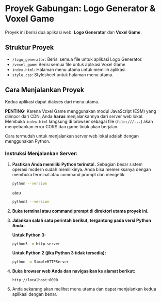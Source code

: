 # Proyek Gabungan: Logo Generator & Voxel Game

Proyek ini berisi dua aplikasi web: **Logo Generator** dan **Voxel Game**.

## Struktur Proyek

- `/logo_generator`: Berisi semua file untuk aplikasi Logo Generator.
- `/voxel_game`: Berisi semua file untuk aplikasi Voxel Game.
- `index.html`: Halaman menu utama untuk memilih aplikasi.
- `style.css`: Stylesheet untuk halaman menu utama.

## Cara Menjalankan Proyek

Kedua aplikasi dapat diakses dari menu utama.

**PENTING:** Karena Voxel Game menggunakan modul JavaScript (ESM) yang diimpor dari CDN, Anda **harus** menjalankannya dari server web lokal. Membuka `index.html` langsung di browser sebagai file (`file:///...`) akan menyebabkan error CORS dan game tidak akan berjalan.

Cara termudah untuk menjalankan server web lokal adalah dengan menggunakan Python.

### Instruksi Menjalankan Server:

1.  **Pastikan Anda memiliki Python terinstal.** Sebagian besar sistem operasi modern sudah memilikinya. Anda bisa memeriksanya dengan membuka terminal atau command prompt dan mengetik:
    ```sh
    python --version
    ```
    atau
    ```sh
    python3 --version
    ```

2.  **Buka terminal atau command prompt di direktori utama proyek ini.**

3.  **Jalankan salah satu perintah berikut, tergantung pada versi Python Anda:**

    **Untuk Python 3:**
    ```sh
    python3 -m http.server
    ```

    **Untuk Python 2 (jika Python 3 tidak tersedia):**
    ```sh
    python -m SimpleHTTPServer
    ```

4.  **Buka browser web Anda dan navigasikan ke alamat berikut:**
    ```
    http://localhost:8000
    ```

5.  Anda sekarang akan melihat menu utama dan dapat menjalankan kedua aplikasi dengan benar.
